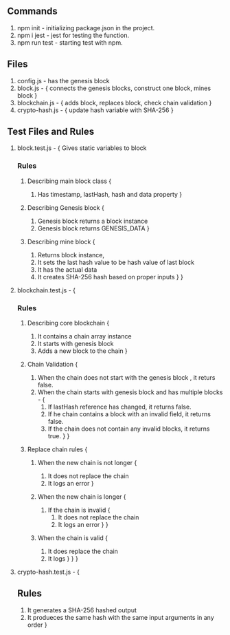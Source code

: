 ## Commands
1. npm init - initializing package.json in the project.
2. npm i jest - jest for testing the function.
3. npm run test - starting test with npm.

## Files
1. config.js - has the genesis block
2. block.js - {
    connects the genesis blocks,
    construct one block,
    mines block
}
3. blockchain.js - {
    adds block,
    replaces block,
    check chain validation
}
4. crypto-hash.js - {
    update hash variable with SHA-256
}

## Test Files and Rules
1. block.test.js - {
    Gives static variables to block 
    ### Rules 
    1. Describing main block class {
        1. Has timestamp, lastHash, hash and data property
    }

    2. Describing Genesis block {
        1. Genesis block returns a block instance
        2. Genesis block returns GENESIS_DATA
    }

    3. Describing mine block {
        1. Returns block instance,
        2. It sets the last hash value to be hash value of last block
        3. It has the actual data
        4. It creates SHA-256 hash based on proper inputs
    }
}

2. blockchain.test.js - {
    ### Rules
    1. Describing core blockchain {
        1. It contains a chain array instance
        2. It starts with genesis block
        3. Adds a new block to the chain
    }

    2. Chain Validation {
        1. When the chain does not start with the genesis block , it returs false.
        2. When the chain starts with genesis block and has multiple blocks - {
            1. If lastHash reference has changed, it returns false.
            2. If he chain contains a block with an invalid field, it returns false.
            3. If the chain does not contain any invalid blocks, it returns true.
        }
    }

    3. Replace chain rules {
        1. When the new chain is not longer {
            1. It does not replace the chain
            2. It logs an error
        }

        2. When the new chain is longer {
            1. If the chain is invalid {
                1. It does not replace the chain
                2. It logs an error
            }
        }

        3. When the chain is valid {
            1. It does replace the chain
            2. It logs
        }
    }
}

3. crypto-hash.test.js - {
    ## Rules
    1. It generates a SHA-256 hashed output
    2. It produeces the same hash with the same input arguments in any order
}
